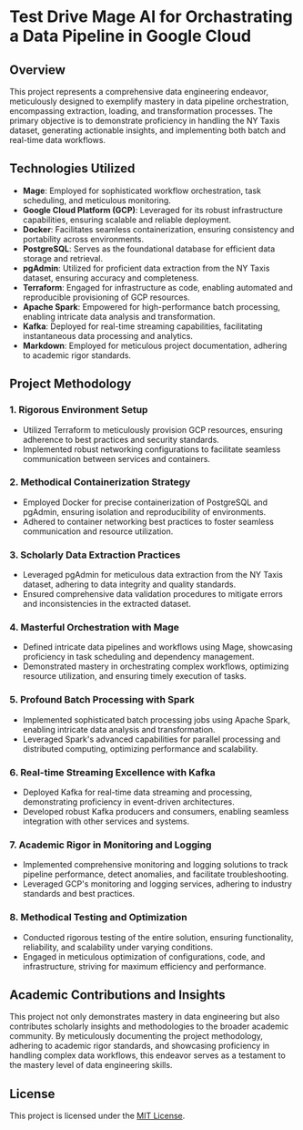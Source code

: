 # Test Drive Mage AI for Orchastrating a Data Pipeline in Google Cloud

## Overview

This project represents a comprehensive data engineering endeavor, meticulously designed to exemplify mastery in data pipeline orchestration, encompassing extraction, loading, and transformation processes. The primary objective is to demonstrate proficiency in handling the NY Taxis dataset, generating actionable insights, and implementing both batch and real-time data workflows.

## Technologies Utilized

- **Mage**: Employed for sophisticated workflow orchestration, task scheduling, and meticulous monitoring.
- **Google Cloud Platform (GCP)**: Leveraged for its robust infrastructure capabilities, ensuring scalable and reliable deployment.
- **Docker**: Facilitates seamless containerization, ensuring consistency and portability across environments.
- **PostgreSQL**: Serves as the foundational database for efficient data storage and retrieval.
- **pgAdmin**: Utilized for proficient data extraction from the NY Taxis dataset, ensuring accuracy and completeness.
- **Terraform**: Engaged for infrastructure as code, enabling automated and reproducible provisioning of GCP resources.
- **Apache Spark**: Empowered for high-performance batch processing, enabling intricate data analysis and transformation.
- **Kafka**: Deployed for real-time streaming capabilities, facilitating instantaneous data processing and analytics.
- **Markdown**: Employed for meticulous project documentation, adhering to academic rigor standards.

## Project Methodology

### 1. Rigorous Environment Setup
- Utilized Terraform to meticulously provision GCP resources, ensuring adherence to best practices and security standards.
- Implemented robust networking configurations to facilitate seamless communication between services and containers.

### 2. Methodical Containerization Strategy
- Employed Docker for precise containerization of PostgreSQL and pgAdmin, ensuring isolation and reproducibility of environments.
- Adhered to container networking best practices to foster seamless communication and resource utilization.

### 3. Scholarly Data Extraction Practices
- Leveraged pgAdmin for meticulous data extraction from the NY Taxis dataset, adhering to data integrity and quality standards.
- Ensured comprehensive data validation procedures to mitigate errors and inconsistencies in the extracted dataset.

### 4. Masterful Orchestration with Mage
- Defined intricate data pipelines and workflows using Mage, showcasing proficiency in task scheduling and dependency management.
- Demonstrated mastery in orchestrating complex workflows, optimizing resource utilization, and ensuring timely execution of tasks.

### 5. Profound Batch Processing with Spark
- Implemented sophisticated batch processing jobs using Apache Spark, enabling intricate data analysis and transformation.
- Leveraged Spark's advanced capabilities for parallel processing and distributed computing, optimizing performance and scalability.

### 6. Real-time Streaming Excellence with Kafka
- Deployed Kafka for real-time data streaming and processing, demonstrating proficiency in event-driven architectures.
- Developed robust Kafka producers and consumers, enabling seamless integration with other services and systems.

### 7. Academic Rigor in Monitoring and Logging
- Implemented comprehensive monitoring and logging solutions to track pipeline performance, detect anomalies, and facilitate troubleshooting.
- Leveraged GCP's monitoring and logging services, adhering to industry standards and best practices.

### 8. Methodical Testing and Optimization
- Conducted rigorous testing of the entire solution, ensuring functionality, reliability, and scalability under varying conditions.
- Engaged in meticulous optimization of configurations, code, and infrastructure, striving for maximum efficiency and performance.

## Academic Contributions and Insights

This project not only demonstrates mastery in data engineering but also contributes scholarly insights and methodologies to the broader academic community. By meticulously documenting the project methodology, adhering to academic rigor standards, and showcasing proficiency in handling complex data workflows, this endeavor serves as a testament to the mastery level of data engineering skills.

## License

This project is licensed under the [MIT License](LICENSE).
